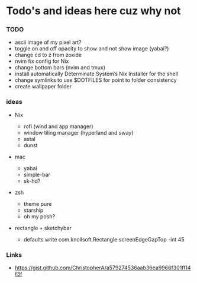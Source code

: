 # Todo's and ideas here cuz why not

### TODO
- ascii image of my pixel art?
- toggle on and off opacity to show and not show image (yabai?)
- change cd to z from zoxide
- nvim fix config for Nix
- change bottom bars (nvim and tmux)
- install automatically Determinate System’s Nix Installer for the shell
- change symlinks to use $DOTFILES for point to folder consistency
- create wallpaper folder

### ideas
- Nix
    - rofi (wind and app manager)
    - window tiling manager (hyperland and sway)
    - astal
    - dunst

- mac
    - yabai
    - simple-bar
    - sk-hd?

- zsh
    - theme pure
    - starship
    - oh my posh?


- rectangle + sketchybar
    - defaults write com.knollsoft.Rectangle screenEdgeGapTop -int 45

### Links
- https://gist.github.com/ChristopherA/a579274536aab36ea9966f301ff14f3f

